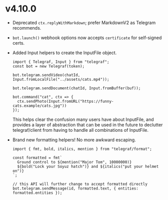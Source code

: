 # v4.10.0

* Deprecated `ctx.replyWithMarkdown`; prefer MarkdownV2 as Telegram recommends.
* `bot.launch()` webhook options now accepts `certificate` for self-signed certs.
* Added Input helpers to create the InputFile object.

  ```TS
  import { Telegraf, Input } from "telegraf";
  const bot = new Telegraf(token);

  bot.telegram.sendVideo(chatId, Input.fromLocalFile("../assets/cats.mp4"));

  bot.telegram.sendDocument(chatId, Input.fromBuffer(buf));

  bot.command("cat", ctx => {
    ctx.sendPhoto(Input.fromURL("https://funny-cats.example/cats.jpg"))
  });
  ```

  This helps clear the confusion many users have about InputFile, and provides a layer of abstraction that can be used in the future to declutter telegraf/client from having to handle all combinations of InputFile.
* Brand new formatting helpers! No more awkward escaping.

  ```TS
  import { fmt, bold, italics, mention } from "telegraf/format";

  const formatted = fmt`
    Ground control to ${mention("Major Tom", 10000000)}
    ${bold("Lock your Soyuz hatch")} and ${italics("put your helmet on")}
  `;

  // this API will further change to accept formatted directly
  bot.telegram.sendMessage(id, formatted.text, { entities: formatted.entities });
  ```
